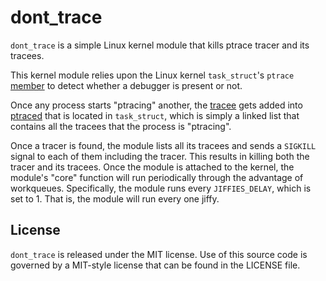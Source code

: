 # dont\_trace

`dont_trace` is a simple Linux kernel module that kills ptrace tracer and its tracees.

This kernel module relies upon the Linux kernel `task_struct`'s `ptrace`
[member](https://elixir.bootlin.com/linux/latest/source/include/linux/sched.h#L661) to
detect whether a debugger is present or not.

Once any process starts "ptracing" another, the [tracee](https://man7.org/linux/man-pages/man2/ptrace.2.html)
gets added into [ptraced](https://elixir.bootlin.com/linux/latest/source/include/linux/sched.h#L867)
that is located in `task_struct`, which is simply a linked list that contains
all the tracees that the process is "ptracing".

Once a tracer is found, the module lists all its tracees and sends a `SIGKILL`
signal to each of them including the tracer. This results in killing both the
tracer and its tracees.
Once the module is attached to the kernel, the module's "core" function will
run periodically through the advantage of workqueues. Specifically, the module
runs every `JIFFIES_DELAY`, which is set to 1. That is, the module will run
every one jiffy.

## License

`dont_trace` is released under the MIT license. Use of this source code is governed
by a MIT-style license that can be found in the LICENSE file.
